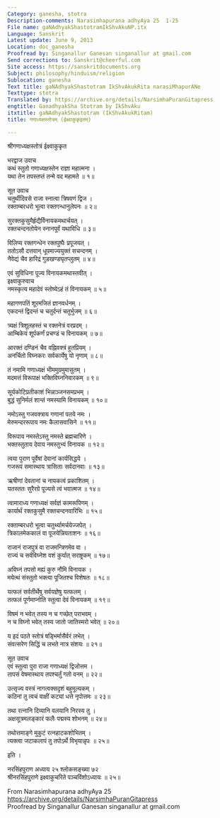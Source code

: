 ```yaml
---
Category: ganesha, stotra
Description-comments: Narasimhapurana adhyAya 25  1-25
File name: gaNAdhyakShastotramIkShvAkuNP.itx
Language: Sanskrit
Latest update: June 9, 2013
Location: doc_ganesha
Proofread by: Singanallur Ganesan singanallur at gmail.com
Send corrections to: Sanskrit@cheerful.com
Site access: https://sanskritdocuments.org
Subject: philosophy/hinduism/religion
Sublocation: ganesha
Text title: gaNAdhyakShastotram IkShvAkukRita narasiMhapurANe
Texttype: stotra
Translated by: https://archive.org/details/NarsimhaPuranGitapress
engtitle: GanadhyakSha Stotram by IkShvAku
itxtitle: gaNAdhyakShastotram (IkShvAkukRitam)
title: गणाध्यक्षस्तोत्रम् (ईक्ष्वाकुकृइतम्)

---
```

  
 श्रीगणाध्यक्षस्तोत्रं ईक्ष्वाकुकृत   
  
भरद्वाज उवाच  
कथं स्तुतो गणाध्यक्षस्तेन राज्ञा महात्मना ।  
यथा तेन तपस्तप्तं तन्मे वद महामते ॥ १॥  
  
सूत उवाच  
चतुर्थीदिवसे राजा स्नात्वा त्रिषवणं द्विज ।  
रक्ताम्बरधरो भूत्वा रक्तगन्धानुलेपनः ॥ २॥  
  
सुरक्तकुसुमैर्हृद्यैर्विनायकमथार्चयत् ।  
रक्तचन्दनतोयेन स्नानपूर्वं यथाविधि ॥ ३॥  
  
विलिप्य रक्तगन्धेन रक्तपुष्पैः प्रपूजयत् ।  
ततोऽसौ दत्तवान् धूपमाज्ययुक्तं सचन्दनम् ।  
नैवेद्यं चैव हारिद्रं गुडखण्डघृतप्लुतम् ॥ ४॥  
  
एवं सुविधिना पूज्य विनायकमथास्तवीत् ।  
इक्ष्वाकुरुवाच  
नमस्कृत्य महादेवं स्तोष्येऽहं तं विनायकम् ॥ ५॥  
  
महागणपतिं शूरमजितं ज्ञानवर्धनम् ।  
एकदन्तं द्विदन्तं च चतुर्दन्तं चतुर्भुजम् ॥ ६॥  
  
त्र्यक्षं त्रिशूलहस्तं च रक्तनेत्रं वरप्रदम् ।  
आम्बिकेयं शूर्पकर्णं प्रचण्डं च विनायकम् ॥ ७॥  
  
आरक्तं दण्डिनं चैव वह्निवक्त्रं हुतप्रियम् ।  
अनर्चितो विघ्नकरः सर्वकार्येषु यो नृणाम् ॥ ८॥  
  
तं नमामि गणाध्यक्षं भीममुग्रमुमासुतम् ।  
मदमत्तं विरूपाक्षं भक्तिविघ्ननिवारकम् ॥ ९॥  
  
सूर्यकोटिप्रतीकाशं भिन्नाञ्जनसमप्रभम् ।  
बुद्धं सुनिर्मलं शान्तं नमस्यामि विनायकम् ॥ १०॥  
  
नमोऽस्तु गजवक्त्राय गणानां पतये नमः ।  
मेरुमन्दररूपाय नमः कैलासवासिने ॥ ११॥  
  
विरूपाय नमस्तेऽस्तु नमस्ते ब्रह्मचारिणे ।  
भक्तस्तुताय देवाय नमस्तुभ्यं विनायक ॥ १२॥  
  
त्वया पुराण पूर्वेषां देवानां कार्यसिद्धये ।  
गजरूपं समास्थाय त्रासिताः सर्वदानवाः ॥ १३॥  
  
ऋषीणां देवतानां च नायकत्वं प्रकाशितम् ।  
यतस्ततः सुरैरग्रे पूज्यसे त्वं भवात्मज ॥ १४॥  
  
त्वामाराध्य गणाध्यक्षं सर्वज्ञं कामरूपिणम् ।  
कार्यार्थं रक्तकुसुमै रक्तचन्दनवारिभिः ॥ १५॥  
  
रक्ताम्बरधरो भूत्वा चतुर्थ्यामर्चयेज्जपेत् ।  
त्रिकालमेककालं वा पूजयेन्नियताशनः ॥ १६॥  
  
राजानं राजपुत्रं वा राजमन्त्रिणमेव वा ।  
राज्यं च सर्वविघ्नेश वशं कुर्यात् सराष्ट्रकम् ॥ १७॥  
  
अविघ्नं तपसो मह्यं कुरु नौमि विनायक ।  
मयेत्थं संस्तुतो भक्त्या पूजितश्च विशेषतः ॥ १८॥  
  
यत्फलं सर्वतीर्थेषु सर्वयज्ञेषु यत्फलम् ।  
तत्फलं पूर्णमाप्नोति स्तुत्वा देवं विनायकम् ॥ १९॥  
  
विषमं न भवेत् तस्य न च गच्छेत् पराभवम् ।  
न च विघ्नो भवेत् तस्य जातो जातिस्मरो भवेत् ॥ २०॥  
  
य इदं पठते स्तोत्रं षड्भिर्मासैर्वरं लभेत् ।  
संवत्सरेण सिद्धिं च लभते नात्र संशयः ॥ २१॥  
  
सूत उवाच  
एवं स्तुत्वा पुरा राजा गणाध्यक्षं द्विजोत्तम ।  
तापसं वेषमास्थाय तपश्चर्तुं गतो वनम् ॥ २२॥  
  
उत्सृज्य वस्त्रं नागत्वक्सदृशं बहुमूल्यकम् ।  
कठिनां तु त्वचं वाक्षीं कट्यां धत्ते नृपोत्तमः ॥ २३॥  
  
तथा रत्नानि दिव्यानि वलयानि निरस्य तु ।  
अक्षसूत्रमलङ्कारं फलैः पद्मस्य शोभनम् ॥ २४॥  
  
तथोत्तमाङ्गे मुकुटं रत्नहाटकशोभितम् ।  
त्यक्त्वा जटाकलापं तु तपोऽर्थे विभृयान्नृपः ॥ २५॥  
  
इति ।  
  
नरसिंहपुराण अध्याय २५ श्लोकसङ्ख्या ७२  
श्रीनरसिंहपुराणे इक्ष्वाकुचरिते पञ्चविंशोऽध्यायः ॥ २५॥  
  
  
From Narasimhapurana adhyAya 25  
https://archive.org/details/NarsimhaPuranGitapress  
Proofread by Singanallur Ganesan singanallur at gmail.com  
  

